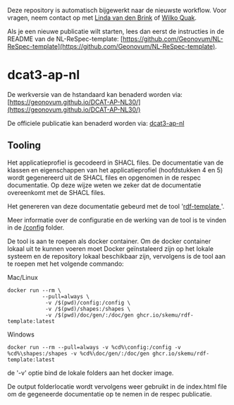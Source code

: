 Deze repository is automatisch bijgewerkt naar de nieuwste workflow.
Voor vragen, neem contact op met [Linda van den Brink](mailto:l.vandenbrink@geonovum.nl) of [Wilko Quak](mailto:w.quak@geonovum.nl).

Als je een nieuwe publicatie wilt starten, lees dan eerst de instructies in de README van de NL-ReSpec-template:
[https://github.com/Geonovum/NL-ReSpec-template](https://github.com/Geonovum/NL-ReSpec-template).

# dcat3-ap-nl
De werkversie van de hstandaard kan benaderd worden via: [https://geonovum.github.io/DCAT-AP-NL30/](https://geonovum.github.io/DCAT-AP-NL30/)

De officiele publicatie kan benaderd worden via: [dcat3-ap-nl](https://docs.geostandaarden.nl/dcat/dcat-ap-nl30/)


## Tooling

Het applicatieprofiel is gecodeerd in SHACL files. De documentatie van de klassen en eigenschappen van het applicatieprofiel (hoofdstukken 4 en 5) wordt gegenereerd uit de SHACL files en opgenomen in de respec documentatie. Op deze wijze weten we zeker dat de documentatie overeenkomt met de SHACL files.

Het genereren van deze documentatie gebeurd met de tool '[rdf-template
](https://github.com/skemu/rdf-template)'. 

Meer informatie over de configuratie en de werking van de tool is te vinden in de [/config](/config/readme.md) folder.

De tool is aan te roepen als docker container. Om de docker container lokaal uit te kunnen voeren moet Docker geïnstaleerd zijn op het lokale systeem en de repository lokaal beschikbaar zijn, vervolgens is de tool aan te roepen met het volgende commando:

Mac/Linux
```shell
docker run --rm \
           --pull=always \
            -v /$(pwd)/config:/config \
            -v /$(pwd)/shapes:/shapes \
            -v /$(pwd)/doc/gen/:/doc/gen ghcr.io/skemu/rdf-template:latest
```

Windows
```shell
docker run --rm --pull=always -v %cd%\config:/config -v %cd%\shapes:/shapes -v %cd%\doc/gen/:/doc/gen ghcr.io/skemu/rdf-template:latest
```

de '-v' optie bind de lokale folders aan het docker image. 

De output folderlocatie wordt vervolgens weer gebruikt in de index.html file om de gegeneerde documentatie op te nemen in de respec publicatie.



